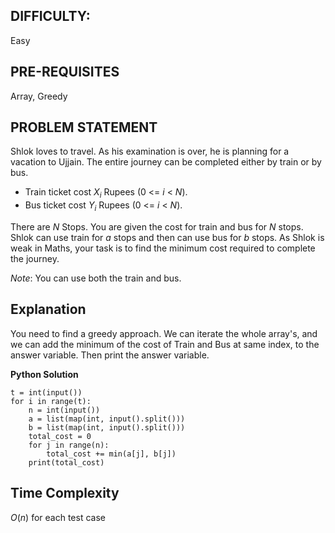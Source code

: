 ## DIFFICULTY:

Easy

## PRE-REQUISITES

Array, Greedy

## PROBLEM STATEMENT

Shlok loves to travel. As his examination is over, he is planning for a vacation to Ujjain. The entire journey can be completed either by train or by bus. 

- Train ticket cost $X$<sub>$i$</sub> Rupees ($0$ <= $i$ < $N$).
- Bus ticket cost $Y$<sub>$i$</sub> Rupees ($0$ <= $i$ < $N$).

There are $N$ Stops. You are given the cost for train and bus for $N$ stops. Shlok can use train for $a$ stops and then can use bus for $b$ stops. As Shlok is weak in Maths, your task is to find the minimum cost required to complete the journey.

$Note$: You can use both the train and bus.

## Explanation

You need to find a greedy approach. We can iterate the whole array's, and we can add the minimum of the cost of Train and Bus at same index, to the answer variable. Then print the answer variable.

**Python Solution**

    t = int(input())
    for i in range(t):
        n = int(input())
        a = list(map(int, input().split()))
        b = list(map(int, input().split()))
        total_cost = 0
        for j in range(n):
            total_cost += min(a[j], b[j])
        print(total_cost)

## Time Complexity

$O$($n$) for each test case
